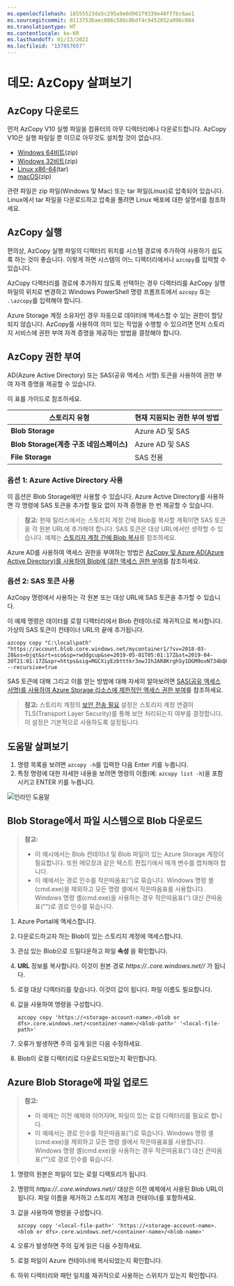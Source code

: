 ```yaml
---
ms.openlocfilehash: 18555523da5c295a9e0d961f9339e48fffbc6ae1
ms.sourcegitcommit: 0113753baec606c586c0bdf4c9452052a096c084
ms.translationtype: HT
ms.contentlocale: ko-KR
ms.lasthandoff: 01/13/2022
ms.locfileid: "137857657"
---
```

# <a name="demonstration-explore-azcopy"></a>데모: AzCopy 살펴보기

## <a name="download-azcopy"></a>AzCopy 다운로드

먼저 AzCopy V10 실행 파일을 컴퓨터의 아무 디렉터리에나 다운로드합니다. AzCopy V10은 실행 파일일 뿐 이므로 아무것도 설치할 것이 없습니다.

- [Windows 64비트](https://aka.ms/downloadazcopy-v10-windows)(zip)
- [Windows 32비트](https://aka.ms/downloadazcopy-v10-windows-32bit)(zip)
- [Linux x86-64](https://aka.ms/downloadazcopy-v10-linux)(tar)
- [macOS](https://aka.ms/downloadazcopy-v10-mac)(zip)

관련 파일은 zip 파일(Windows 및 Mac) 또는 tar 파일(Linux)로 압축되어 있습니다. Linux에서 tar 파일을 다운로드하고 압축을 풀려면 Linux 배포에 대한 설명서를 참조하세요.

## <a name="run-azcopy"></a>AzCopy 실행

편의상, AzCopy 실행 파일의 디렉터리 위치를 시스템 경로에 추가하여 사용하기 쉽도록 하는 것이 좋습니다. 이렇게 하면 시스템의 어느 디렉터리에서나 `azcopy`를 입력할 수 있습니다.

AzCopy 디렉터리를 경로에 추가하지 않도록 선택하는 경우 디렉터리를 AzCopy 실행 파일의 위치로 변경하고 Windows PowerShell 명령 프롬프트에서 `azcopy` 또는 `.\azcopy`를 입력해야 합니다.

Azure Storage 계정 소유자인 경우 자동으로 데이터에 액세스할 수 있는 권한이 할당되지 않습니다. AzCopy를 사용하여 의미 있는 작업을 수행할 수 있으려면 먼저 스토리지 서비스에 권한 부여 자격 증명을 제공하는 방법을 결정해야 합니다. 

## <a name="authorize-azcopy"></a>AzCopy 권한 부여

AD(Azure Active Directory) 또는 SAS(공유 액세스 서명) 토큰을 사용하여 권한 부여 자격 증명을 제공할 수 있습니다.

이 표를 가이드로 참조하세요.

| 스토리지 유형 | 현재 지원되는 권한 부여 방법 |
|--|--|
|**Blob Storage** | Azure AD 및 SAS |
|**Blob Storage(계층 구조 네임스페이스)** | Azure AD 및 SAS |
|**File Storage** | SAS 전용 |

### <a name="option-1-use-azure-active-directory"></a>옵션 1: Azure Active Directory 사용

이 옵션은 Blob Storage에만 사용할 수 있습니다. Azure Active Directory를 사용하면 각 명령에 SAS 토큰을 추가할 필요 없이 자격 증명을 한 번 제공할 수 있습니다.  

> **참고:** 현재 릴리스에서는 스토리지 계정 간에 Blob를 복사할 계획이면 SAS 토큰을 각 원본 URL에 추가해야 합니다. SAS 토큰은 대상 URL에서만 생략할 수 있습니다. 예제는 [스토리지 계정 간에 Blob 복사](https://docs.microsoft.com/azure/storage/common/storage-use-azcopy-v10#transfer-data)를 참조하세요.

Azure AD를 사용하여 액세스 권한을 부여하는 방법은 [AzCopy 및 Azure AD(Azure Active Directory)를 사용하여 Blob에 대한 액세스 권한 부여](https://docs.microsoft.com/azure/storage/common/storage-use-azcopy-authorize-azure-active-directory)를 참조하세요.

### <a name="option-2-use-a-sas-token"></a>옵션 2: SAS 토큰 사용

AzCopy 명령에서 사용하는 각 원본 또는 대상 URL에 SAS 토큰을 추가할 수 있습니다.

이 예제 명령은 데이터를 로컬 디렉터리에서 Blob 컨테이너로 재귀적으로 복사합니다. 가상의 SAS 토큰이 컨테이너 URL의 끝에 추가됩니다.

```azcopy
azcopy copy "C:\local\path" "https://account.blob.core.windows.net/mycontainer1/?sv=2018-03-28&ss=bjqt&srt=sco&sp=rwddgcup&se=2019-05-01T05:01:17Z&st=2019-04-30T21:01:17Z&spr=https&sig=MGCXiyEzbtttkr3ewJIh2AR8KrghSy1DGM9ovN734bQF4%3D" --recursive=true
```

SAS 토큰에 대해 그리고 이를 얻는 방법에 대해 자세히 알아보려면 [SAS(공유 액세스 서명)를 사용하여 Azure Storage 리소스에 제한적인 액세스 권한 부여](https://docs.microsoft.com/azure/storage/common/storage-sas-overview)를 참조하세요.

> **참고:** 스토리지 계정의 [보안 전송 필요](storage-require-secure-transfer.md) 설정은 스토리지 계정 연결이 TLS(Transport Layer Security)를 통해 보안 처리되는지 여부를 결정합니다. 이 설정은 기본적으로 사용하도록 설정됩니다.   

## <a name="explore-the-help"></a>도움말 살펴보기

1. 명령 목록을 보려면 `azcopy -h`를 입력한 다음 Enter 키를 누릅니다.
2. 특정 명령에 대한 자세한 내용을 보려면 명령의 이름(예: `azcopy list -h`)을 포함시키고 ENTER 키를 누릅니다.

![인라인 도움말](Images/azcopy-inline-help.png)

## <a name="download-a-blob-from-blob-storage-to-the-file-system"></a>Blob Storage에서 파일 시스템으로 Blob 다운로드

>**참고:**
>- 이 예시에서는 Blob 컨테이너 및 Blob 파일이 있는 Azure Storage 계정이 필요합니다. 또한 메모장과 같은 텍스트 편집기에서 매개 변수를 캡처해야 합니다.
>- 이 예에서는 경로 인수를 작은따옴표(‘’)로 묶습니다. Windows 명령 셸(cmd.exe)을 제외하고 모든 명령 셸에서 작은따옴표를 사용합니다. Windows 명령 셸(cmd.exe)을 사용하는 경우 작은따옴표(‘’) 대신 큰따옴표(“”)로 경로 인수를 묶습니다.

1. Azure Portal에 액세스합니다.
2. 다운로드하고자 하는 Blob이 있는 스토리지 계정에 액세스합니다.
3. 관심 있는 Blob으로 드릴다운하고 파일 **속성** 을 확인합니다.
4. **URL** 정보를 복사합니다. 이것이 원본 경로 *https://<storage-account-name>.<blob or dfs>.core.windows.net/<container-name>/<blob-path>* 가 됩니다.
5. 로컬 대상 디렉터리를 찾습니다. 이것이 *<local-file-path>* 값이 됩니다. 파일 이름도 필요합니다.
6. 값을 사용하여 명령을 구성합니다.

    ```
    azcopy copy 'https://<storage-account-name>.<blob or dfs>.core.windows.net/<container-name>/<blob-path>' '<local-file-path>'
    ```
    
7. 오류가 발생하면 주의 깊게 읽은 다음 수정하세요.
8. Blob이 로컬 디렉터리로 다운로드되었는지 확인합니다. 

## <a name="upload-files-to-azure-blob-storage"></a>Azure Blob Storage에 파일 업로드

>**참고:**
>- 이 예제는 이전 예제와 이어지며, 파일이 있는 로컬 디렉터리를 필요로 합니다.
>- 이 예에서는 경로 인수를 작은따옴표(‘’)로 묶습니다. Windows 명령 셸(cmd.exe)을 제외하고 모든 명령 셸에서 작은따옴표를 사용합니다. Windows 명령 셸(cmd.exe)을 사용하는 경우 작은따옴표(‘’) 대신 큰따옴표(“”)로 경로 인수를 묶습니다.

1. 명령의 *<local-file-path>* 원본은 파일이 있는 로컬 디렉토리가 됩니다. 
2. 명령의 *https://<storage-account-name>.<blob or dfs>.core.windows.net/<container-name>/<blob-name>* 대상은 이전 예제에서 사용된 Blob URL이 됩니다. 파일 이름을 제거하고 스토리지 계정과 컨테이너를 포함하세요. 
3. 값을 사용하여 명령을 구성합니다.

    ```
    azcopy copy '<local-file-path>' 'https://<storage-account-name>.<blob or dfs>.core.windows.net/<container-name>/<blob-name>'
    ```

5. 오류가 발생하면 주의 깊게 읽은 다음 수정하세요.
6. 로컬 파일이 Azure 컨테이너에 복사되었는지 확인합니다. 
7. 하위 디렉터리와 패턴 일치를 재귀적으로 사용하는 스위치가 있는지 확인합니다.
